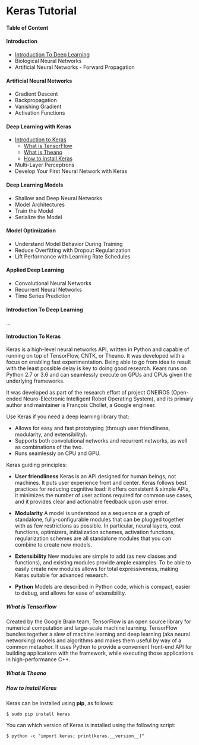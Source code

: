 

# Keras Tutorial

#### Table of Content

#### Introduction
* [Introduction To Deep Learning](#1)
* Biological Neural Networks
* Artificial Neural Networks - Forward Propagation

#### Artificial Neural Networks
* Gradient Descent
* Backpropagation
* Vanishing Gradient
* Activation Functions

#### Deep Learning with Keras
* [Introduction to Keras](#31)
  * [What is TensorFlow](#311)
  * [What is Theano](#312)
  * [How to install Keras](#313)
* Multi-Layer Perceptrons
* Develop Your First Neural Network with Keras

#### Deep Learning Models
* Shallow and Deep Neural Networks
* Model Architectures
* Train the Model
* Serialize the Model

#### Model Optimization
* Understand Model Behavior During Training
* Reduce Overfitting with Dropout Regularization
* Lift Performance with Learning Rate Schedules

#### Applied Deep Learning
* Convolutional Neural Networks
* Recurrent Neural Networks
* Time Series Prediction

#### <a id="1"></a>Introduction To Deep Learning
...

#### <a id="31"></a>Introduction To Keras

Keras is a high-level neural networks API, written in Python and capable of running on top of TensorFlow, CNTK, or Theano. It was developed with a focus on enabling fast experimentation. Being able to go from idea to result with the least possible delay is key to doing good research. Kears runs on Python 2.7 or 3.6 and can seamlessly execute on GPUs and CPUs given the underlying frameworks.

It was developed as part of the research effort of project ONEIROS (Open-ended Neuro-Electronic Intelligent Robot Operating System), and its primary author and maintainer is François Chollet, a Google engineer.

Use Keras if you need a deep learning library that:

* Allows for easy and fast prototyping (through user friendliness, modularity, and extensibility).
* Supports both convolutional networks and recurrent networks, as well as combinations of the two.
* Runs seamlessly on CPU and GPU.

Keras guiding principles:
* **User friendliness** Keras is an API designed for human beings, not machines. It puts user experience front and center. Keras follows best practices for reducing cognitive load: it offers consistent & simple APIs, it minimizes the number of user actions required for common use cases, and it provides clear and actionable feedback upon user error.

* **Modularity** A model is understood as a sequence or a graph of standalone, fully-configurable modules that can be plugged together with as few restrictions as possible. In particular, neural layers, cost functions, optimizers, initialization schemes, activation functions, regularization schemes are all standalone modules that you can combine to create new models.

* **Extensibility** New modules are simple to add (as new classes and functions), and existing modules provide ample examples. To be able to easily create new modules allows for total expressiveness, making Keras suitable for advanced research.

* **Python** Models are described in Python code, which is compact, easier to debug, and allows for ease of extensibility.

##### <a id="311"></a>What is TensorFlow

Created by the Google Brain team, TensorFlow is an open source library for numerical computation and large-scale machine learning. TensorFlow bundles together a slew of machine learning and deep learning (aka neural networking) models and algorithms and makes them useful by way of a common metaphor. It uses Python to provide a convenient front-end API for building applications with the framework, while executing those applications in high-performance C++.


##### <a id="312"></a>What is Theano

##### <a id="313"></a>How to install Keras

Keras can be installed using **pip**, as follows:

```
$ sudo pip install keras
```

You can which version of Keras is installed using the following script:

```
$ python -c "import keras; print(keras.__version__)"
```
